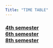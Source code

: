 ```yaml
---
Title: "TIME TABLE"
---
```

<h3>
  <a href=" ">4th semester</a><br>
  <a href=" ">6th semester</a><br>
  <a href=" ">8th semester</a><br>
  </h3>
  

